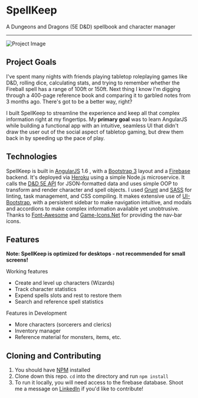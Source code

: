 SpellKeep
=========

A Dungeons and Dragons (5E D&D) spellbook and character manager

------
![Project Image](https://user-images.githubusercontent.com/25022285/29954156-61ec445a-8e9b-11e7-94ec-009e67e4b596.png)

Project Goals
-----
I've spent many nights with friends playing tabletop roleplaying games like D&D, rolling dice, calculating stats, and trying to remember whether the Fireball spell has a range of 100ft or 150ft. Next thing I know I'm digging through a 400-page reference book and comparing it to garbled notes from 3 months ago. There's got to be a better way, right?

I built SpellKeep to streamline the experience and keep all that complex information right at my fingertips. My **primary goal** was to learn AngularJS while building a functional app with an intuitive, seamless UI that didn't draw the user out of the social aspect of tabletop gaming, but drew them back in by speeding up the pace of play.

Technologies
------------
SpellKeep is built in [AngularJS](https://angularjs.org/) 1.6 , with a [Bootstrap 3](https://getbootstrap.com/docs/3.3/) layout and a [Firebase](https://firebase.google.com/) backend. It's deployed via [Heroku](https://dashboard.heroku.com/login) using a simple Node.js microservice. It calls the [D&D 5E API](http://www.dnd5eapi.co/) for JSON-formatted data and uses simple OOP to transform and render character and spell objects. I used [Grunt](https://gruntjs.com/) and [SASS](http://sass-lang.com/) for linting, task management, and CSS compiling. It makes extensive use of [UI-Bootstrap](https://angular-ui.github.io/bootstrap/), with a persistent sidebar to make navigation intuitive, and modals and accordions to make complex information available yet unobtrusive. Thanks to [Font-Awesome](http://fontawesome.io/) and [Game-Icons.Net](http://game-icons.net/) for providing the nav-bar icons.

Features
------------
**Note:  SpellKeep is optimized for desktops - not recommended for small screens!**

Working features

 - Create and level up characters (Wizards)
 - Track character statistics 
 - Expend spells slots and rest to restore them
 - Search and reference spell statistics

Features in Development

 - More characters (sorcerers and clerics)
 - Inventory manager
 - Reference material for monsters, items, etc.

Cloning and Contributing
---------------------------------

 1. You should have [NPM](https://www.npmjs.com/) installed
 2. Clone down this repo. `cd` into the directory and run `npm install`
 3. To run it locally, you will need access to the firebase database. Shoot me a message on [LinkedIn](https://www.linkedin.com/in/bsgreaves/) if you'd like to contribute!
